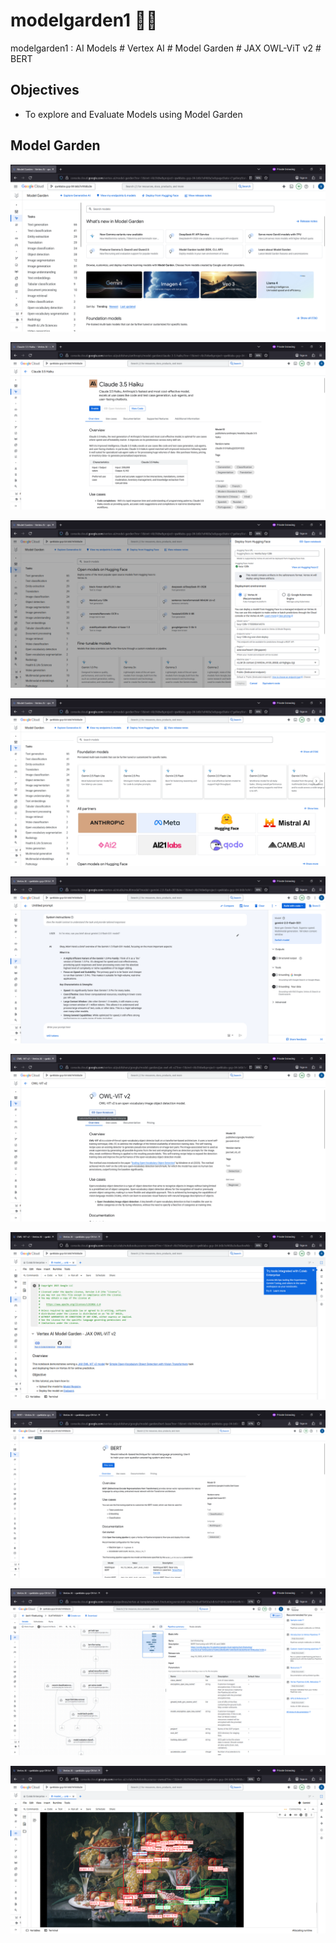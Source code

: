 # modelgarden1 🎎🎍
modelgarden1 : AI Models # Vertex AI # Model Garden # JAX OWL-ViT v2 # BERT


## Objectives
- To explore and Evaluate Models using Model Garden


## Model Garden

![modelgarden1001.png](./media/modelgarden1001.png)

![modelgarden1002.png](./media/modelgarden1002.png)

![modelgarden1003.png](./media/modelgarden1003.png)

![modelgarden1004.png](./media/modelgarden1004.png)

![modelgarden1005.png](./media/modelgarden1005.png)

![modelgarden1006.png](./media/modelgarden1006.png)

![modelgarden1007.png](./media/modelgarden1007.png)

![modelgarden1008.png](./media/modelgarden1008.png)

![modelgarden1009.png](./media/modelgarden1009.png)

![modelgarden1010.png](./media/modelgarden1010.png)
